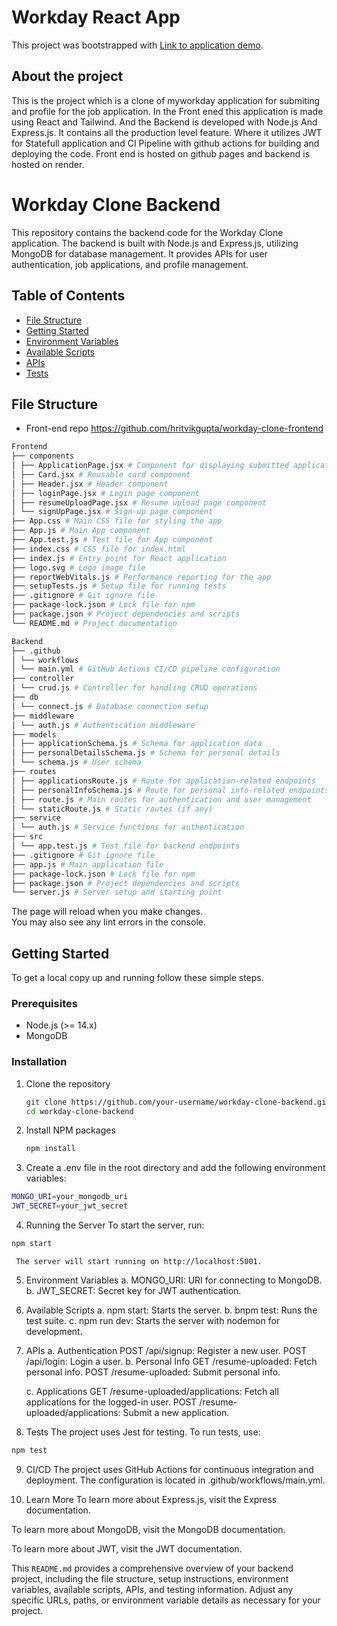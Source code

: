 # Workday React App

This project was bootstrapped with [Link to application demo](https://hritvikgupta.github.io/workday-clone-frontend).

## About the project

This is the project which is a clone of myworkday application for submiting and profile for the job application. In the Front ened this application is made using React and Tailwind. And the Backend is developed with Node.js And Express.js. It contains all the production level feature. Where it utilizes JWT for Statefull application and CI Pipeline with github actions for building and deploying the code. Front end is hosted on github pages and backend is hosted on render. 

# Workday Clone Backend

This repository contains the backend code for the Workday Clone application. The backend is built with Node.js and Express.js, utilizing MongoDB for database management. It provides APIs for user authentication, job applications, and profile management.

## Table of Contents

- [File Structure](#file-structure)
- [Getting Started](#getting-started)
- [Environment Variables](#environment-variables)
- [Available Scripts](#available-scripts)
- [APIs](#apis)
- [Tests](#tests)

## File Structure

* Front-end repo
  https://github.com/hritvikgupta/workday-clone-frontend

```bash
Frontend
├── components
│ ├── ApplicationPage.jsx # Component for displaying submitted applications
│ ├── Card.jsx # Reusable card component
│ ├── Header.jsx # Header component
│ ├── loginPage.jsx # Login page component
│ ├── resumeUploadPage.jsx # Resume upload page component
│ └── signUpPage.jsx # Sign-up page component
├── App.css # Main CSS file for styling the app
├── App.js # Main App component
├── App.test.js # Test file for App component
├── index.css # CSS file for index.html
├── index.js # Entry point for React application
├── logo.svg # Logo image file
├── reportWebVitals.js # Performance reporting for the app
├── setupTests.js # Setup file for running tests
├── .gitignore # Git ignore file
├── package-lock.json # Lock file for npm
├── package.json # Project dependencies and scripts
└── README.md # Project documentation
```

```bash
Backend
├── .github
│ └── workflows
│ └── main.yml # GitHub Actions CI/CD pipeline configuration
├── controller
│ └── crud.js # Controller for handling CRUD operations
├── db
│ └── connect.js # Database connection setup
├── middleware
│ └── auth.js # Authentication middleware
├── models
│ ├── applicationSchema.js # Schema for application data
│ ├── personalDetailsSchema.js # Schema for personal details
│ └── schema.js # User schema
├── routes
│ ├── applicationsRoute.js # Route for application-related endpoints
│ ├── personalInfoSchema.js # Route for personal info-related endpoints
│ ├── route.js # Main routes for authentication and user management
│ └── staticRoute.js # Static routes (if any)
├── service
│ └── auth.js # Service functions for authentication
├── src
│ └── app.test.js # Test file for backend endpoints
├── .gitignore # Git ignore file
├── app.js # Main application file
├── package-lock.json # Lock file for npm
├── package.json # Project dependencies and scripts
└── server.js # Server setup and starting point
```

The page will reload when you make changes.\
You may also see any lint errors in the console.


## Getting Started

To get a local copy up and running follow these simple steps.

### Prerequisites

- Node.js (>= 14.x)
- MongoDB

### Installation

1. Clone the repository
   ```bash
   git clone https://github.com/your-username/workday-clone-backend.git
   cd workday-clone-backend
   ```

2. Install NPM packages
   ```bash
   npm install
   ```
3. Create a .env file in the root directory and add the following environment variables:

  ```bash
  MONGO_URI=your_mongodb_uri
  JWT_SECRET=your_jwt_secret
  ```
4. Running the Server
  To start the server, run:
  ```bash
  npm start
  ```

     The server will start running on http://localhost:5001.

5. Environment Variables
   a. MONGO_URI: URI for connecting to MongoDB.
   b. JWT_SECRET: Secret key for JWT authentication.

6. Available Scripts
  a. npm start: Starts the server.
  b. bnpm test: Runs the test suite.
  c. npm run dev: Starts the server with nodemon for development.

7. APIs
   a. Authentication
      POST /api/signup: Register a new user.
      POST /api/login: Login a user.
   b. Personal Info
      GET /resume-uploaded: Fetch personal info.
      POST /resume-uploaded: Submit personal info.
   
   c. Applications
      GET /resume-uploaded/applications: Fetch all applications for the logged-in user.
      POST /resume-uploaded/applications: Submit a new application.
   
8. Tests
The project uses Jest for testing. To run tests, use:
```bash
npm test
```

9. CI/CD 
   The project uses GitHub Actions for continuous integration and deployment. The configuration is located in .github/workflows/main.yml.

10. Learn More
   To learn more about Express.js, visit the Express documentation.
   
   To learn more about MongoDB, visit the MongoDB documentation.
   
   To learn more about JWT, visit the JWT documentation.



This `README.md` provides a comprehensive overview of your backend project, including the file structure, setup instructions, environment variables, available scripts, APIs, and testing information. Adjust any specific URLs, paths, or environment variable details as necessary for your project.
